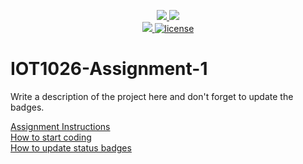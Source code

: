 <p align="center">
	<a href="https://github.com/devangsuiii/IOT1026-Assignment-1/actions/workflows/ci.yml">
    <img src="https://github.com/devangsuiii/IOT1026-Assignment-1/actions/workflows/ci.yml/badge.svg"/>
    </a>
	<a href="https://github.com/devangsuiii/IOT1026-Assignment-1/actions/workflows/formatting.yml">
    <img src="https://github.com/devangsuiii/IOT1026-Assignment-1/actions/workflows/formatting.yml/badge.svg"/>
	<br/>
    <a href="https://codecov.io/gh/devangsuiii/IOT1026-Assignment-1" > 
    <img src="https://codecov.io/gh/devangsuiii/IOT1026-Assignment-1/branch/main/graph/badge.svg?token=JS0857X5JD"/>
	<img title="MIT License" alt="license" src="https://img.shields.io/badge/license-MIT-informational?style=flat-square">	
    </a>
</p>

# IOT1026-Assignment-1
Write a description of the project here and don't forget to update the badges.  

[Assignment Instructions](docs/instructions.md)  
[How to start coding](docs/how-to-use.md)  
[How to update status badges](docs/how-to-update-badges.md)
